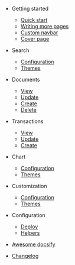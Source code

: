 - Getting started

  - [Quick start](/docs/quickstart.md)
  - [Writing more pages](more-pages.md)
  - [Custom navbar](custom-navbar.md)
  - [Cover page](cover.md)

- Search
  - [Configuration](configuration.md)
  - [Themes](themes.md)
  
- Documents
  - [View](configuration.md)
  - [Update](themes.md)
  - [Create](configuration.md)
  - [Delete](themes.md)

- Transactions
  - [View](configuration.md)
  - [Update](themes.md)
  - [Create](configuration.md)

- Chart
  - [Configuration](configuration.md)
  - [Themes](themes.md)

- Customization
  - [Configuration](configuration.md)
  - [Themes](themes.md)

- Configuration
  - [Deploy](deploy.md)
  - [Helpers](helpers.md)

- [Awesome docsify](awesome.md)
- [Changelog](changelog.md)
